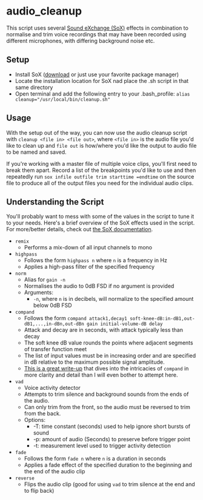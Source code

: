 # audio_cleanup

This script uses several [Sound eXchange (SoX)](http://sox.sourceforge.net/) effects in combination to normalise and trim voice recordings that may have been recorded using different microphones, with differing background noise etc.

## Setup

* Install SoX ([download](https://sourceforge.net/projects/sox/files/sox/) or just use your favorite package manager)
* Locate the installation location for SoX nad place the .sh script in that same directory
* Open terminal and add the following entry to your .bash_profile: `alias cleanup="/usr/local/bin/cleanup.sh"`

## Usage

With the setup out of the way, you can now use the audio cleanup script with `cleanup <file in> <file out>`, where `<file in>` is the audio file you'd like to clean up and `file out` is how/where you'd like the output to audio file to be named and saved.

If you're working with a master file of multiple voice clips, you'll first need to break them apart. Record a list of the breakpoints you'd like to use and then repeatedly run `sox infile outfile trim starttime =endtime` on the source file to produce all of the output files you need for the individual audio clips.

## Understanding the Script

You'll probably want to mess with some of the values in the script to tune it to your needs. Here's a brief overview of the SoX effects used in the script. For more/better details, check out [the SoX documentation](http://sox.sourceforge.net/sox.html).

* `remix`
  * Performs a mix-down of all input channels to mono
* `highpass`
  * Follows the form `highpass n` where `n` is a frequency in Hz
  * Applies a high-pass filter of the specified frequency
* `norm`
  * Alias for `gain -n`
  * Normalises the audio to 0dB FSD if no argument is provided
  * Arguments:
    * `-n`, where `n` is in decibels, will normalize to the specified amount below 0dB FSD
* `compand`
  * Follows the form `compand attack1,decay1 soft-knee-dB:in-dB1,out-dB1,...,in-dBn,out-dBn gain initial-volume-dB delay`
  * Attack and decay are in seconds, with attack typically less than decay
  * The soft knee dB value rounds the points where adjacent segments of transfer function meet
  * The list of input values must be in increasing order and are specified in dB relative to the maximum possible signal amplitude.
  * [This is a great write-up](https://sourceforge.net/p/sox/mailman/sox-users/thread/6BD30DC3-1EB7-4B3B-B866-C0777B464A3A%40senortoad.com/#msg23427259) that dives into the intricacies of `compand` in more clarity and detail than I will even bother to attempt here.
* `vad`
  * Voice activity detector
  * Attempts to trim silence and background sounds from the ends of the audio.
  * Can only trim from the front, so the audio must be reversed to trim from the back.
  * Options:
    * -T: time constant (seconds) used to help ignore short bursts of sound
    * -p: amount of audio (Seconds) to preserve before trigger point
    * -t: measurement level used to trigger activity detection
* `fade`
  * Follows the form `fade n` where `n` is a duration in seconds
  * Applies a fade effect of the specified duration to the beginning and the end of the audio clip
* `reverse`
  * Flips the audio clip (good for using `vad` to trim silence at the end and to flip back)
